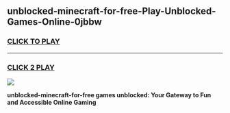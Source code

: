 
## unblocked-minecraft-for-free-Play-Unblocked-Games-Online-0jbbw
<h3>
<a href="https://premium76.site?title=unblocked-minecraft-for-free&ref=25A">CLICK TO PLAY</a></h3>
<hr>

<h3>
<a href="https://premium76.site?title=unblocked-minecraft-for-free&ref=25A">CLICK 2 PLAY</a>
  
</h3>

<a href="https://premium76.site?title=unblocked-minecraft-for-free&ref=25A"><img src="https://clearcache.store/games.png"></a>


**unblocked-minecraft-for-free games unblocked: Your Gateway to Fun and Accessible Online Gaming**
